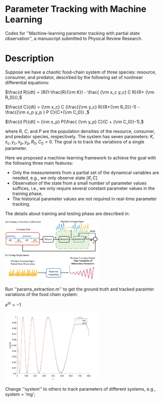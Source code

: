 # Parameter Tracking with Machine Learning
Codes for ''Machine-learning parameter tracking with partial state observation'', a manuscript submitted to Physical Review Research.

# Description

Suppose we have a chaotic food-chain system of three species: resource, consumer, and predator, descirbed by the following set of nonlinear differential equations:

$\frac{d R}{dt} = {R(1-\frac{R}{\rm K}) - \frac{ {\rm x_c y_c} C R}{R+ {\rm R_0}}},$

$\frac{d C}{dt} = {\rm x_c} C (\frac{{\rm y_c} R}{R+{\rm R_0}}-1) - \frac{{\rm x_p y_p } P C}{C+{\rm C_0}} ,$

$\frac{d P}{dt} = {\rm x_p} P(\frac{ {\rm y_p} C}{C + {\rm C_0}}-1),$

where $R$, $C$, and $P$ are the population densities of the resource, consumer, and predator species, respectively. The system has seven parameters: $K, x_c, y_c, x_p, y_p, R_0, C_0 > 0$. The goal is to track the variations of a single parameter.

Here we proposed a machine-learning framework to achieve the goal with the following three main features: 

* Only the measurements from a partial set of the dynamical variables are needed, e.g., we only observe state $[R, C]$
* Observation of the state from a small number of parameter values suffices, i.e., we only require several constant parameter values in the training phase, 
* The historical parameter values are not required in real-time parameter tracking.

The details about training and testing phase are described in:

<img src='results/figure1.png' width='300'>

Run ''params_extraction.m'' to get the ground truth and tracked paramter variations of the food chain system:

$e^{i \pi} = -1$

<img src='results/foodchain.png' width='300'>

Change ''system'' to others to track parameters of different systems, e.g., system = 'mg';
